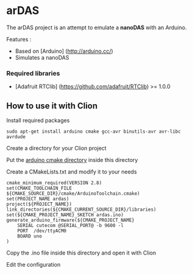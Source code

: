 # arDAS
The arDAS project is an attempt to emulate a **nanoDAS** with an Arduino.

Features :
* Based on [Arduino] (http://arduino.cc/)
* Simulates a nanoDAS

### Required libraries

* [Adafruit RTClib] (https://github.com/adafruit/RTClib) >= 1.0.0

## How to use it with Clion

Install required packages

    sudo apt-get install arduino cmake gcc-avr binutils-avr avr-libc avrdude
    
Create a directory for your Clion project

Put the [arduino cmake directory](https://github.com/queezythegreat/arduino-cmake) inside this directory

Create a CMakeLists.txt and modify it to your needs

    cmake_minimum_required(VERSION 2.8)
    set(CMAKE_TOOLCHAIN_FILE ${CMAKE_SOURCE_DIR}/cmake/ArduinoToolchain.cmake)
    set(PROJECT_NAME ardas)
    project(${PROJECT_NAME})
    link_directories(${CMAKE_CURRENT_SOURCE_DIR}/libraries)
    set(${CMAKE_PROJECT_NAME}_SKETCH ardas.ino)
    generate_arduino_firmware(${CMAKE_PROJECT_NAME}
        SERIAL cutecom @SERIAL_PORT@ -b 9600 -l
        PORT  /dev/ttyACM0
        BOARD uno
    )

Copy the .ino file inside this directory and open it with Clion

Edit the configuration


